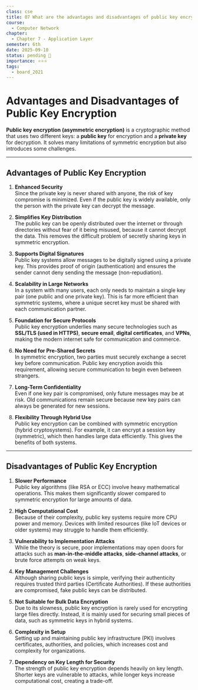 ```yaml
---
class: cse
title: 07 What are the advantages and disadvantages of public key encryption?
course:
  - Computer Network
chapter:
  - Chapter 7 - Application Layer
semester: 6th
date: 2025-09-10
status: pending 🛑
importance: ⭐⭐⭐
tags:
  - board_2021
---
```

# Advantages and Disadvantages of Public Key Encryption

**Public key encryption (asymmetric encryption)** is a cryptographic method that uses two different keys: a **public key** for encryption and a **private key** for decryption. It solves many limitations of symmetric encryption but also introduces some challenges.

---

## Advantages of Public Key Encryption

1. **Enhanced Security**  
    Since the private key is never shared with anyone, the risk of key compromise is minimized. Even if the public key is widely available, only the person with the private key can decrypt the message.
    
2. **Simplifies Key Distribution**  
    The public key can be openly distributed over the internet or through directories without fear of it being misused, because it cannot decrypt the data. This removes the difficult problem of secretly sharing keys in symmetric encryption.
    
3. **Supports Digital Signatures**  
    Public key systems allow messages to be digitally signed using a private key. This provides proof of origin (authentication) and ensures the sender cannot deny sending the message (non-repudiation).
    
4. **Scalability in Large Networks**  
    In a system with many users, each only needs to maintain a single key pair (one public and one private key). This is far more efficient than symmetric systems, where a unique secret key must be shared with each communication partner.
    
5. **Foundation for Secure Protocols**  
    Public key encryption underlies many secure technologies such as **SSL/TLS (used in HTTPS)**, **secure email**, **digital certificates**, and **VPNs**, making the modern internet safe for communication and commerce.
    
6. **No Need for Pre-Shared Secrets**  
    In symmetric encryption, two parties must securely exchange a secret key before communication. Public key encryption avoids this requirement, allowing secure communication to begin even between strangers.
    
7. **Long-Term Confidentiality**  
    Even if one key pair is compromised, only future messages may be at risk. Old communications remain secure because new key pairs can always be generated for new sessions.
    
8. **Flexibility Through Hybrid Use**  
    Public key encryption can be combined with symmetric encryption (hybrid cryptosystems). For example, it can encrypt a session key (symmetric), which then handles large data efficiently. This gives the benefits of both systems.
    

---

## Disadvantages of Public Key Encryption

1. **Slower Performance**  
    Public key algorithms (like RSA or ECC) involve heavy mathematical operations. This makes them significantly slower compared to symmetric encryption for large amounts of data.
    
2. **High Computational Cost**  
    Because of their complexity, public key systems require more CPU power and memory. Devices with limited resources (like IoT devices or older systems) may struggle to handle them efficiently.
    
3. **Vulnerability to Implementation Attacks**  
    While the theory is secure, poor implementations may open doors for attacks such as **man-in-the-middle attacks**, **side-channel attacks**, or brute force attempts on weak keys.
    
4. **Key Management Challenges**  
    Although sharing public keys is simple, verifying their authenticity requires trusted third parties (Certificate Authorities). If these authorities are compromised, fake public keys can be distributed.
    
5. **Not Suitable for Bulk Data Encryption**  
    Due to its slowness, public key encryption is rarely used for encrypting large files directly. Instead, it is mainly used for securing small pieces of data, such as symmetric keys in hybrid systems.
    
6. **Complexity in Setup**  
    Setting up and maintaining public key infrastructure (PKI) involves certificates, authorities, and policies, which increases cost and complexity for organizations.
    
7. **Dependency on Key Length for Security**  
    The strength of public key encryption depends heavily on key length. Shorter keys are vulnerable to attacks, while longer keys increase computational cost, creating a trade-off.